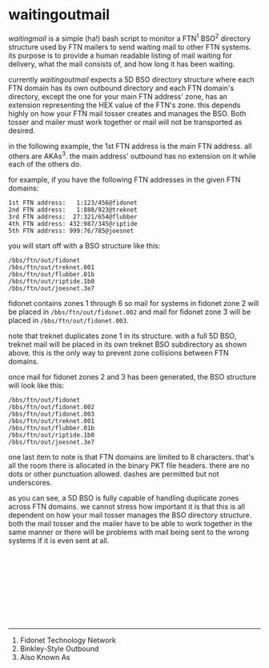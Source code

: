 # waitingoutmail
_waitingmail_ is a simple (ha!) bash script to monitor a FTN<sup>1</sup> BSO<sup>2</sup> directory structure used by FTN mailers to send waiting mail to other FTN systems. its purpose is to provide a human readable listing of mail waiting for delivery, what the mail consists of, and how long it has been waiting.

currently _waitingoutmail_ expects a 5D BSO directory structure where each FTN domain has its own outbound directory and each FTN domain's directory, except the one for your main FTN address' zone, has an extension representing the HEX value of the FTN's zone. this depends highly on how your FTN mail tosser creates and manages the BSO. Both tosser and mailer must work together or mail will not be transported as desired.

in the following example, the 1st FTN address is the main FTN address. all others are AKAs<sup>3</sup>. the main address' outbound has no extension on it while each of the others do.

for example, if you have the following FTN addresses in the given FTN domains:
```
1st FTN address:   1:123/456@fidonet
2nd FTN address:   1:888/923@treknet
3rd FTN address:  27:321/654@flubber
4th FTN address: 432:987/345@riptide
5th FTN address: 999:76/785@joesnet
```
you will start off with a BSO structure like this:
```
/bbs/ftn/out/fidonet
/bbs/ftn/out/treknet.001
/bbs/ftn/out/flubber.01b
/bbs/ftn/out/riptide.1b0
/bbs/ftn/out/joesnet.3e7
```
fidonet contains zones 1 through 6 so mail for systems in fidonet zone 2 will be placed in ```/bbs/ftn/out/fidonet.002```
and mail for fidonet zone 3 will be placed in ```/bbs/ftn/out/fidonet.003```.

note that treknet duplicates zone 1 in its structure. with a full 5D BSO, treknet mail will be placed in its own treknet BSO subdirectory as shown above. this is the only way to prevent zone collisions between FTN domains.

once mail for fidonet zones 2 and 3 has been generated, the BSO structure will look like this:
```
/bbs/ftn/out/fidonet
/bbs/ftn/out/fidonet.002
/bbs/ftn/out/fidonet.003
/bbs/ftn/out/treknet.001
/bbs/ftn/out/flubber.01b
/bbs/ftn/out/riptide.1b0
/bbs/ftn/out/joesnet.3e7
```
one last item to note is that FTN domains are limited to 8 characters. that's all the room there is allocated in the binary PKT file headers. there are no dots or other punctuation allowed. dashes are permitted but not underscores.

as you can see, a 5D BSO is fully capable of handling duplicate zones across FTN domains. we cannot stress how important it is that this is all dependent on how your mail tosser manages the BSO directory structure. both the mail tosser and the mailer have to be able to work together in the same manner or there will be problems with mail being sent to the wrong systems if it is even sent at all.
<br/>
<br/>
<br/>
<br/>
<br/>
<br/>
<br/>
<br/>
<br/>
<br/>

---

1. Fidonet Technology Network<br/>
2. Binkley-Style Outbound<br/>
3. Also Known As
